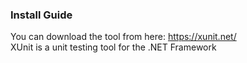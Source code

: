 ### Install Guide
You can download the tool from here:   https://xunit.net/
<br/>XUnit is a unit testing tool for the .NET Framework